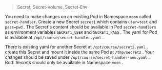 > Secret, Secret-Volume, Secret-Env

You need to make changes on an existing Pod in Namespace `moon` called `secret-handler`. Create a new Secret `secret1` which contains `user=test` and `pass=pwd` . The Secret's content should be available in Pod `secret-handlers` as environment variables `SECRET1_USER` and
`SECRET1_PASS` . The yaml for Pod is available at `/opt/course/secret-handler.yaml` .

There is existing yaml for another Secret at `/opt/course/secret2.yaml` , create this Secret and mount it inside the same Pod at
`/tmp/secret2` . Your changes should be saved under `/opt/course/secret-handler-new.yaml` . Both Secrets should only be available in
Namespace `moon` .

